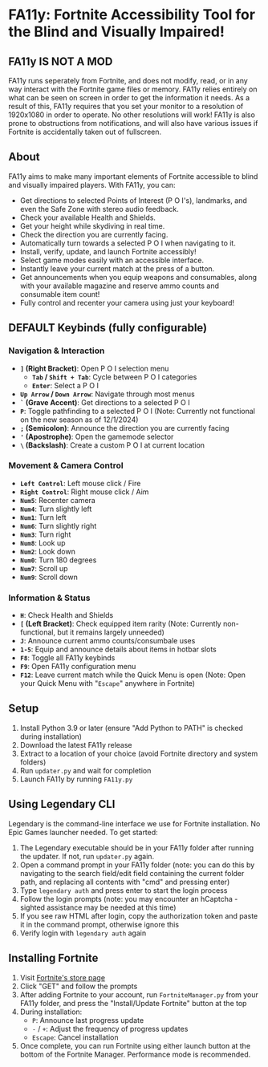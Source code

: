 # FA11y: Fortnite Accessibility Tool for the Blind and Visually Impaired!

## FA11y IS NOT A MOD
FA11y runs seperately from Fortnite, and does not modify, read, or in any way interact with the Fortnite game files or memory. FA11y relies entirely on what can be seen on screen in order to get the information it needs. As a result of this, FA11y requires that you set your monitor to a resolution of 1920x1080 in order to operate. No other resolutions will work! FA11y is also prone to obstructions from notifications, and will also have various issues if Fortnite is accidentally taken out of fullscreen.

## About
FA11y aims to make many important elements of Fortnite accessible to blind and visually impaired players. With FA11y, you can:

- Get directions to selected Points of Interest (P O I's), landmarks, and even the Safe Zone with stereo audio feedback.
- Check your available Health and Shields.
- Get your height while skydiving in real time.
- Check the direction you are currently facing.
- Automatically turn towards a selected P O I when navigating to it.
- Install, verify, update, and launch Fortnite accessibly!
- Select game modes easily with an accessible interface.
- Instantly leave your current match at the press of a button.
- Get announcements when you equip weapons and consumables, along with your available magazine and reserve ammo counts and consumable item count!
- Fully control and recenter your camera using just your keyboard!

## DEFAULT Keybinds (fully configurable)

### Navigation & Interaction
- **`]` (Right Bracket)**: Open P O I selection menu
  - **`Tab` / `Shift + Tab`**: Cycle between P O I categories
  - **`Enter`**: Select a P O I
- **`Up Arrow` / `Down Arrow`**: Navigate through most menus
- **`` ` `` (Grave Accent)**: Get directions to a selected P O I
- **`P`**: Toggle pathfinding to a selected P O I (Note: Currently not functional on the new season as of 12/1/2024)
- **`;` (Semicolon)**: Announce the direction you are currently facing
- **`'` (Apostrophe)**: Open the gamemode selector
- **`\` (Backslash)**: Create a custom P O I at current location

### Movement & Camera Control
- **`Left Control`**: Left mouse click / Fire
- **`Right Control`**: Right mouse click / Aim
- **`Num5`**: Recenter camera
- **`Num4`**: Turn slightly left
- **`Num1`**: Turn left
- **`Num6`**: Turn slightly right
- **`Num3`**: Turn right
- **`Num8`**: Look up
- **`Num2`**: Look down
- **`Num0`**: Turn 180 degrees
- **`Num7`**: Scroll up
- **`Num9`**: Scroll down

### Information & Status
- **`H`**: Check Health and Shields
- **`[` (Left Bracket)**: Check equipped item rarity (Note: Currently non-functional, but it remains largely unneeded)
- **`J`**: Announce current ammo counts/consumbale uses
- **`1-5`**: Equip and announce details about items in hotbar slots
- **`F8`**: Toggle all FA11y keybinds
- **`F9`**: Open FA11y configuration menu
- **`F12`**: Leave current match while the Quick Menu is open (Note: Open your Quick Menu with "`Escape`" anywhere in Fortnite)

## Setup
1. Install Python 3.9 or later (ensure "Add Python to PATH" is checked during installation)
2. Download the latest FA11y release
3. Extract to a location of your choice (avoid Fortnite directory and system folders)
4. Run `updater.py` and wait for completion
5. Launch FA11y by running `FA11y.py`

## Using Legendary CLI
Legendary is the command-line interface we use for Fortnite installation. No Epic Games launcher needed. To get started:

1. The Legendary executable should be in your FA11y folder after running the updater. If not, run `updater.py` again.
2. Open a command prompt in your FA11y folder (note: you can do this by navigating to the search field/edit field containing the current folder path, and replacing all contents with "cmd" and pressing enter)
3. Type `legendary auth` and press enter to start the login process
4. Follow the login prompts (note: you may encounter an hCaptcha - sighted assistance may be needed at this time)
5. If you see raw HTML after login, copy the authorization token and paste it in the command prompt, otherwise ignore this
6. Verify login with `legendary auth` again

## Installing Fortnite
1. Visit [Fortnite's store page](https://store.epicgames.com/en-US/p/fortnite)
2. Click "GET" and follow the prompts
3. After adding Fortnite to your account, run `FortniteManager.py` from your FA11y folder, and press the "Install/Update Fortnite" button at the top
4. During installation:
   - `P`: Announce last progress update
   - `-` / `+`: Adjust the frequency of progress updates
   - `Escape`: Cancel installation
5. Once complete, you can run Fortnite using either launch button at the bottom of the Fortnite Manager. Performance mode is recommended.
